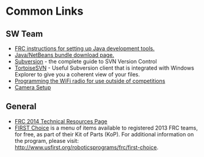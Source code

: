 # Common Links #
## SW Team ##
  * [FRC instructions for setting up Java development tools.](http://wpilib.screenstepslive.com/s/3120/m/7885/l/79405-installing-the-java-development-tools)
  * [Java/NetBeans bundle download page.](http://www.oracle.com/technetwork/java/javase/downloads/jdk-7-netbeans-download-432126.html)
  * [Subversion](http://svnbook.red-bean.com/) - the complete guide to SVN Version Control
  * [TortoiseSVN](http://tortoisesvn.tigris.org/) - Useful Subversion client that is integrated with Windows Explorer to give you a coherent view of your files.
  * [Programming the WiFi radio for use outside of competitions](http://wpilib.screenstepslive.com/s/3120/m/8559/l/91405-programming-your-radio-for-home-use)
  * [Camera Setup](http://wpilib.screenstepslive.com/s/3120/m/8559/l/89729-configuring-an-axis-camera)
## General ##
  * [FRC 2014 Technical Resources Page](http://www.usfirst.org/roboticsprograms/frc/technical-resources)
  * [FIRST Choice](http://www.usfirst.org/roboticsprograms/frc/first-choice) is a menu of items available to registered 2013 FRC teams, for free, as part of their Kit of Parts (KoP). For additional information on the program, please visit: http://www.usfirst.org/roboticsprograms/frc/first-choice.